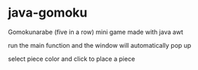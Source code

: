 # java-gomoku

Gomokunarabe (five in a row) mini game made with java awt

run the main function and the window will automatically pop up

select piece color and click to place a piece
